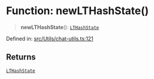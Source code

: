 # Function: newLTHashState()

> **newLTHashState**(): [`LTHashState`](../type-aliases/LTHashState.md)

Defined in: [src/Utils/chat-utils.ts:121](https://github.com/Fokusdotid/Baileys/blob/c0c23ce3104b65dfcc64246c9ee8a49ef38993b5/src/Utils/chat-utils.ts#L121)

## Returns

[`LTHashState`](../type-aliases/LTHashState.md)
